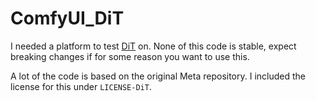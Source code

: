 # ComfyUI_DiT

I needed a platform to test [DiT](https://github.com/facebookresearch/DiT) on. None of this code is stable, expect breaking changes if for some reason you want to use this.

A lot of the code is based on the original Meta repository. I included the license for this under `LICENSE-DiT`.
